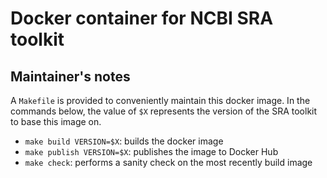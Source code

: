 # Docker container for NCBI SRA toolkit

## Maintainer's notes

A `Makefile` is provided to conveniently maintain this docker image. In the commands below, the value of `$X` represents the version of the SRA toolkit to base this image on.

* `make build VERSION=$X`: builds the docker image
* `make publish VERSION=$X`: publishes the image to Docker Hub
* `make check`: performs a sanity check on the most recently build image
